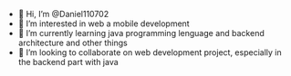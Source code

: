- 👋 Hi, I’m @Daniel110702
- 👀 I’m interested in web a mobile development 
- 🌱 I’m currently learning java programming lenguage and backend architecture and other things 
- 💞️ I’m looking to collaborate on web development project, especially in the backend part with java


<!---
Daniel110702/Daniel110702 is a ✨ special ✨ repository because its `README.md` (this file) appears on your GitHub profile.
You can click the Preview link to take a look at your changes.
--->

